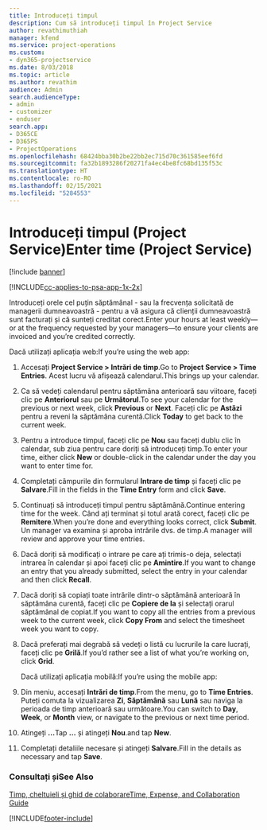 ```yaml
---
title: Introduceți timpul
description: Cum să introduceți timpul în Project Service
author: revathimuthiah
manager: kfend
ms.service: project-operations
ms.custom:
- dyn365-projectservice
ms.date: 8/03/2018
ms.topic: article
ms.author: revathim
audience: Admin
search.audienceType:
- admin
- customizer
- enduser
search.app:
- D365CE
- D365PS
- ProjectOperations
ms.openlocfilehash: 68424bba30b2be22bb2ec715d70c361585eef6fd
ms.sourcegitcommit: fa32b1893286f20271fa4ec4be8fc68bd135f53c
ms.translationtype: HT
ms.contentlocale: ro-RO
ms.lasthandoff: 02/15/2021
ms.locfileid: "5284553"
---
```

# <a name="enter-time-project-service"></a><span data-ttu-id="ae01e-103">Introduceți timpul (Project Service)</span><span class="sxs-lookup"><span data-stu-id="ae01e-103">Enter time (Project Service)</span></span>

[!include [banner](../includes/psa-now-project-operations.md)]

[!INCLUDE[cc-applies-to-psa-app-1x-2x](../includes/cc-applies-to-psa-app-1x-2x.md)]

<span data-ttu-id="ae01e-104">Introduceți orele cel puțin săptămânal - sau la frecvența solicitată de managerii dumneavoastră - pentru a vă asigura că clienții dumneavoastră sunt facturați și că sunteți creditat corect.</span><span class="sxs-lookup"><span data-stu-id="ae01e-104">Enter your hours at least weekly—or at the frequency requested by your managers—to ensure your clients are invoiced and you’re credited correctly.</span></span>  
  
 <span data-ttu-id="ae01e-105">Dacă utilizați aplicația web:</span><span class="sxs-lookup"><span data-stu-id="ae01e-105">If you’re using the web app:</span></span>  
  
1. <span data-ttu-id="ae01e-106">Accesați **Project Service > Intrări de timp**.</span><span class="sxs-lookup"><span data-stu-id="ae01e-106">Go to **Project Service > Time Entries**.</span></span> <span data-ttu-id="ae01e-107">Acest lucru vă afișează calendarul.</span><span class="sxs-lookup"><span data-stu-id="ae01e-107">This brings up your calendar.</span></span>  
  
2. <span data-ttu-id="ae01e-108">Ca să vedeți calendarul pentru săptămâna anterioară sau viitoare, faceți clic pe **Anteriorul** sau pe **Următorul**.</span><span class="sxs-lookup"><span data-stu-id="ae01e-108">To see your calendar for the previous or next week, click **Previous** or **Next**.</span></span> <span data-ttu-id="ae01e-109">Faceți clic pe **Astăzi** pentru a reveni la săptămâna curentă.</span><span class="sxs-lookup"><span data-stu-id="ae01e-109">Click **Today** to get back to the current week.</span></span>  
  
3. <span data-ttu-id="ae01e-110">Pentru a introduce timpul, faceți clic pe **Nou** sau faceți dublu clic în calendar, sub ziua pentru care doriți să introduceți timp.</span><span class="sxs-lookup"><span data-stu-id="ae01e-110">To enter your time, either click **New** or double-click in the calendar under the day you want to enter time for.</span></span>  
  
4. <span data-ttu-id="ae01e-111">Completați câmpurile din formularul **Intrare de timp** și faceți clic pe **Salvare**.</span><span class="sxs-lookup"><span data-stu-id="ae01e-111">Fill in the fields in the **Time Entry** form and click **Save**.</span></span>  
  
5. <span data-ttu-id="ae01e-112">Continuați să introduceți timpul pentru săptămână.</span><span class="sxs-lookup"><span data-stu-id="ae01e-112">Continue entering time for the week.</span></span> <span data-ttu-id="ae01e-113">Când ați terminat și totul arată corect, faceți clic pe **Remitere**.</span><span class="sxs-lookup"><span data-stu-id="ae01e-113">When you’re done and everything looks correct, click **Submit**.</span></span> <span data-ttu-id="ae01e-114">Un manager va examina și aproba intrările dvs. de timp.</span><span class="sxs-lookup"><span data-stu-id="ae01e-114">A manager will review and approve your time entries.</span></span>  
  
6. <span data-ttu-id="ae01e-115">Dacă doriți să modificați o intrare pe care ați trimis-o deja, selectați intrarea în calendar și apoi faceți clic pe **Amintire**.</span><span class="sxs-lookup"><span data-stu-id="ae01e-115">If you want to change an entry that you already submitted, select the entry in your calendar and then click **Recall**.</span></span>  
  
7. <span data-ttu-id="ae01e-116">Dacă doriți să copiați toate intrările dintr-o săptămână anterioară în săptămâna curentă, faceți clic pe **Copiere de la** și selectați orarul săptămânal de copiat.</span><span class="sxs-lookup"><span data-stu-id="ae01e-116">If you want to copy all the entries from a previous week to the current week, click **Copy From** and select the timesheet week you want to copy.</span></span>  
  
8. <span data-ttu-id="ae01e-117">Dacă preferați mai degrabă să vedeți o listă cu lucrurile la care lucrați, faceți clic pe **Grilă**.</span><span class="sxs-lookup"><span data-stu-id="ae01e-117">If you’d rather see a list of what you’re working on, click **Grid**.</span></span>  
  
   <span data-ttu-id="ae01e-118">Dacă utilizați aplicația mobilă:</span><span class="sxs-lookup"><span data-stu-id="ae01e-118">If you’re using the mobile app:</span></span>  
  
9. <span data-ttu-id="ae01e-119">Din meniu, accesați **Intrări de timp**.</span><span class="sxs-lookup"><span data-stu-id="ae01e-119">From the menu, go to **Time Entries**.</span></span>     <span data-ttu-id="ae01e-120">Puteți comuta la vizualizarea **Zi**, **Săptămână** sau **Lună** sau naviga la perioada de timp anterioară sau următoare.</span><span class="sxs-lookup"><span data-stu-id="ae01e-120">You can switch to **Day**, **Week**, or **Month** view, or navigate to the previous or next time period.</span></span>  
  
10. <span data-ttu-id="ae01e-121">Atingeți **…**</span><span class="sxs-lookup"><span data-stu-id="ae01e-121">Tap **…**</span></span> <span data-ttu-id="ae01e-122">și atingeți **Nou**.</span><span class="sxs-lookup"><span data-stu-id="ae01e-122">and tap **New**.</span></span>  
  
11. <span data-ttu-id="ae01e-123">Completați detaliile necesare și atingeți **Salvare**.</span><span class="sxs-lookup"><span data-stu-id="ae01e-123">Fill in the details as necessary and tap **Save**.</span></span>  
  
### <a name="see-also"></a><span data-ttu-id="ae01e-124">Consultați și</span><span class="sxs-lookup"><span data-stu-id="ae01e-124">See Also</span></span>  
 [<span data-ttu-id="ae01e-125">Timp, cheltuieli și ghid de colaborare</span><span class="sxs-lookup"><span data-stu-id="ae01e-125">Time, Expense, and Collaboration Guide</span></span>](../psa/time-expense-collaboration-guide.md)


[!INCLUDE[footer-include](../includes/footer-banner.md)]